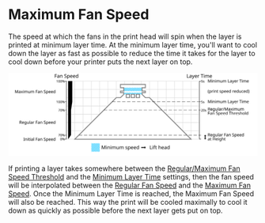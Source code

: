 Maximum Fan Speed
====
The speed at which the fans in the print head will spin when the layer is printed at minimum layer time. At the minimum layer time, you'll want to cool down the layer as fast as possible to reduce the time it takes for the layer to cool down before your printer puts the next layer on top.

![Which fan speed is used where](images/cool_fan_speed.svg)

If printing a layer takes somewhere between the [Regular/Maximum Fan Speed Threshold](cool_min_layer_time_fan_speed_max.md) and the [Minimum Layer Time](cool_min_layer_time.md) settings, then the fan speed will be interpolated between the [Regular Fan Speed](cool_fan_speed_min.md) and the [Maximum Fan Speed](cool_fan_speed_max.md). Once the Minimum Layer Time is reached, the Maximum Fan Speed will also be reached. This way the print will be cooled maximally to cool it down as quickly as possible before the next layer gets put on top.